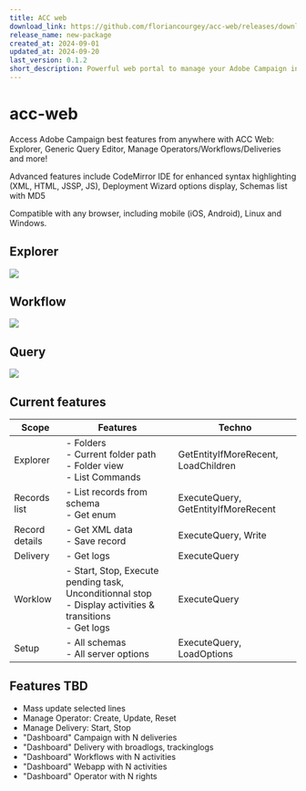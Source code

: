```yaml
---
title: ACC web
download_link: https://github.com/floriancourgey/acc-web/releases/download/0.1.2/unofficialacc-acc_web.xml
release_name: new-package
created_at: 2024-09-01
updated_at: 2024-09-20
last_version: 0.1.2
short_description: Powerful web portal to manage your Adobe Campaign instance!
---
```


<!--more-->

# acc-web

Access Adobe Campaign best features from anywhere with ACC Web: Explorer, Generic Query Editor, Manage Operators/Workflows/Deliveries and more!

Advanced features include CodeMirror IDE for enhanced syntax highlighting (XML, HTML, JSSP, JS), Deployment Wizard options display, Schemas list with MD5

Compatible with any browser, including mobile (iOS, Android), Linux and Windows.

## Explorer
![](https://github.com/floriancourgey/acc-web/raw/main/doc/explorer.png)

## Workflow
![](https://github.com/floriancourgey/acc-web/raw/main/doc/workflow-execution.png)

## Query
![](https://github.com/floriancourgey/acc-web/raw/main/doc/generic-query-editor.png)

## Current features

|Scope|Features|Techno|
|-|-|-|
|Explorer|- Folders<br>- Current folder path<br>- Folder view<br>- List Commands|GetEntityIfMoreRecent, LoadChildren|
|Records list |- List records from schema<br>- Get enum|ExecuteQuery, GetEntityIfMoreRecent|
|Record details|- Get XML data<br>- Save record|ExecuteQuery, Write|
|Delivery|- Get logs|ExecuteQuery|
|Worklow|- Start, Stop, Execute pending task, Unconditionnal stop<br>- Display activities & transitions<br>- Get logs|ExecuteQuery|
|Setup|- All schemas<br>- All server options|ExecuteQuery, LoadOptions|

## Features TBD

- Mass update selected lines
- Manage Operator: Create, Update, Reset
- Manage Delivery: Start, Stop
- "Dashboard" Campaign with N deliveries
- "Dashboard" Delivery with broadlogs, trackinglogs
- "Dashboard" Workflows with N activities
- "Dashboard" Webapp with N activities
- "Dashboard" Operator with N rights


